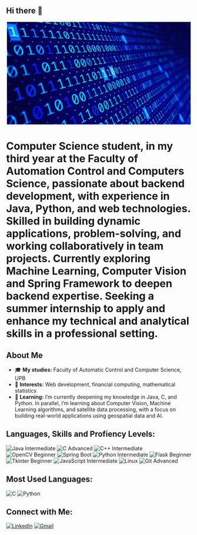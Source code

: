 ## Hi there 👋

<div align="center">
  <a href="https://github.com/banescuema101/banescuema101/blob/main/gif_computer.gif">
    <img src="https://github.com/banescuema101/banescuema101/blob/main/gif_computer.gif" alt="Gif Computer" width="500"/>
  </a>
</div>

# Computer Science student, in my third year at the Faculty of Automation Control and Computers Science, passionate about backend development, with experience in Java, Python, and web technologies. Skilled in building dynamic applications, problem-solving, and working collaboratively in team projects. Currently exploring Machine Learning, Computer Vision and Spring Framework to deepen backend expertise. Seeking a summer internship to apply and enhance my technical and analytical skills in a professional setting.

## About Me

- 🎓 **My studies:** Faculty of Automatic Control and Computer Science, UPB
- 🧠 **Interests:** Web development, financial computing, mathematical statistics
- 🌱 **Learning:** I’m currently deepening my knowledge in Java, C, and Python. In parallel, I’m learning about Computer Vision, Machine Learning algorithms, and satellite data processing, with a focus on building real-world applications using geospatial data and AI.


## Languages, Skills and Profiency Levels:

![Java Intermediate](https://img.shields.io/badge/Java-Intermediate-007396?style=for-the-badge&logo=java&logoColor=white)
![C Advanced](https://img.shields.io/badge/C-Advanced-A8B9CC?style=for-the-badge&logo=c&logoColor=white)
![C++ Intermediate](https://img.shields.io/badge/C++-Intermediate-00599C?style=for-the-badge&logo=cplusplus&logoColor=white)
![OpenCV Beginner](https://img.shields.io/badge/OpenCV-Beginner-27338e?style=for-the-badge&logo=opencv&logoColor=white)
![Spring Boot](https://img.shields.io/badge/Spring_Boot-Intermediate-6DB33F?style=for-the-badge&logo=springboot&logoColor=fff)
![Python Intermediate](https://img.shields.io/badge/Python-Intermediate-3776AB?style=for-the-badge&logo=python&logoColor=white)
![Flask Beginner](https://img.shields.io/badge/Flask-Beginner-000?style=for-the-badge&logo=flask&logoColor=fff)
![Tkinter Beginner](https://img.shields.io/badge/Tkinter-Beginner-3F51B5?style=for-the-badge)
![JavaScript Intermediate](https://img.shields.io/badge/JavaScript-Intermediate-F7DF1E?style=for-the-badge&logo=javascript&logoColor=black)
![Linux](https://img.shields.io/badge/Linux-Intermediate-FCC624?style=for-the-badge&logo=linux&logoColor=black)
![Git Advanced](https://img.shields.io/badge/Git-Advanced-F05032?style=for-the-badge&logo=git&logoColor=white)

## Most Used Languages:
![C](https://img.shields.io/badge/-C-A8B9CC?logo=c&logoColor=white&style=flat)
![Python](https://img.shields.io/badge/-Python-3776AB?logo=python&logoColor=white&style=flat)

## Connect with Me:

[![LinkedIn](https://img.shields.io/badge/-LinkedIn-0A66C2?logo=linkedin&logoColor=white&style=flat)](https://linkedin.com/in/ema-banescu)
[![Gmail](https://img.shields.io/badge/-Gmail-EA4335?logo=gmail&logoColor=white&style=flat)](banescuema@gmail.com)
<!--
[![Website](https://img.shields.io/badge/-Website-000000?logo=web&logoColor=white&style=flat)](https://your-website.com)
-->
<!--
Here are some ideas to get you started:
- 🔭 I’m currently working on ...

- 👯 I’m looking to collaborate on ...
- 🤔 I’m looking for help with ...
- 💬 Ask me about ...
- 📫 How to reach me: ...
- 😄 Pronouns: ...
- ⚡ Fun fact: ...
-->
